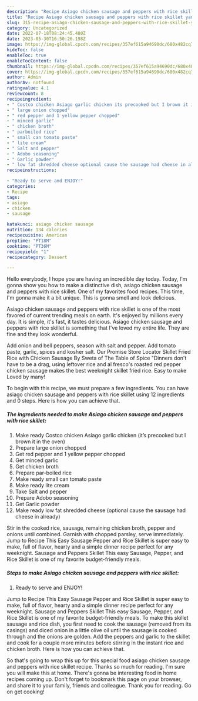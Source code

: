 ```yaml
---
description: "Recipe Asiago chicken sausage and peppers with rice skillet yang Very Delicious}"
title: "Recipe Asiago chicken sausage and peppers with rice skillet yang Very Delicious}"
slug: 315-recipe-asiago-chicken-sausage-and-peppers-with-rice-skillet-yang-very-delicious
category: Uncategorized
date: 2022-07-18T08:24:45.480Z
date: 2023-05-30T16:50:26.198Z
image: https://img-global.cpcdn.com/recipes/357ef615a94690dc/680x482cq70/asiago-chicken-sausage-and-peppers-with-rice-skillet-recipe-main-photo.jpg
hideToc: false
enableToc: true
enableTocContent: false
thumbnail: https://img-global.cpcdn.com/recipes/357ef615a94690dc/680x482cq70/asiago-chicken-sausage-and-peppers-with-rice-skillet-recipe-main-photo.jpg
cover: https://img-global.cpcdn.com/recipes/357ef615a94690dc/680x482cq70/asiago-chicken-sausage-and-peppers-with-rice-skillet-recipe-main-photo.jpg
author: Admin
authorAv: notfound
ratingvalue: 4.1
reviewcount: 8
recipeingredient:
- " Costco chicken Asiago garlic chicken its precooked but I brown it in the oven"
- " large onion chopped"
- " red pepper and 1 yellow pepper chopped"
- " minced garlic"
- " chicken broth"
- " parboiled rice"
- " small can tomato paste"
- " lite cream"
- " Salt and pepper"
- " Adobo seasoning"
- " Garlic powder"
- " low fat shredded cheese optional cause the sausage had cheese in already"
recipeinstructions:

- "Ready to serve and ENJOY!"
categories:
- Recipe
tags:
- asiago
- chicken
- sausage

katakunci: asiago chicken sausage 
nutrition: 134 calories
recipecuisine: American
preptime: "PT18M"
cooktime: "PT36M"
recipeyield: "1"
recipecategory: Dessert

---
```



Hello everybody, I hope you are having an incredible day today. Today, I'm gonna show you how to make a distinctive dish, asiago chicken sausage and peppers with rice skillet. One of my favorites food recipes. This time, I'm gonna make it a bit unique. This is gonna smell and look delicious.

Asiago chicken sausage and peppers with rice skillet is one of the most favored of current trending meals on earth. It's enjoyed by millions every day. It is simple, it's fast, it tastes delicious. Asiago chicken sausage and peppers with rice skillet is something that I've loved my entire life. They are fine and they look wonderful.

Add onion and bell peppers, season with salt and pepper. Add tomato paste, garlic, spices and kosher salt. Our Promise Store Locator Skillet Fried Rice with Chicken Sausage By Sweta of The Table of Spice &#34;Dinners don&#39;t have to be a drag, using leftover rice and al fresco&#39;s roasted red pepper chicken sausage makes the best weeknight skillet fried rice. Easy to make Loved by many!


To begin with this recipe, we must prepare a few ingredients. You can have asiago chicken sausage and peppers with rice skillet using 12 ingredients and 0 steps. Here is how you can achieve that.

<!--inarticleads1-->

##### The ingredients needed to make Asiago chicken sausage and peppers with rice skillet:

1. Make ready  Costco chicken Asiago garlic chicken (it’s precooked but I brown it in the oven)
1. Prepare  large onion chopped
1. Get  red pepper and 1 yellow pepper chopped
1. Get  minced garlic
1. Get  chicken broth
1. Prepare  par-boiled rice
1. Make ready  small can tomato paste
1. Make ready  lite cream
1. Take  Salt and pepper
1. Prepare  Adobo seasoning
1. Get  Garlic powder
1. Make ready  low fat shredded cheese (optional cause the sausage had cheese in already)


Stir in the cooked rice, sausage, remaining chicken broth, pepper and onions until combined. Garnish with chopped parsley, serve immediately. Jump to Recipe This Easy Sausage Pepper and Rice Skillet is super easy to make, full of flavor, hearty and a simple dinner recipe perfect for any weeknight. Sausage and Peppers Skillet This easy Sausage, Pepper, and Rice Skillet is one of my favorite budget-friendly meals. 

<!--inarticleads2-->

##### Steps to make Asiago chicken sausage and peppers with rice skillet:


1. Ready to serve and ENJOY!

Jump to Recipe This Easy Sausage Pepper and Rice Skillet is super easy to make, full of flavor, hearty and a simple dinner recipe perfect for any weeknight. Sausage and Peppers Skillet This easy Sausage, Pepper, and Rice Skillet is one of my favorite budget-friendly meals. To make this skillet sausage and rice dish, you first need to cook the sausage (removed from its casings) and diced onion in a little olive oil until the sausage is cooked through and the onions are golden. Add the peppers and garlic to the skillet and cook for a couple more minutes before stirring in the instant rice and chicken broth. Here is how you can achieve that. 

So that's going to wrap this up for this special food asiago chicken sausage and peppers with rice skillet recipe. Thanks so much for reading. I'm sure you will make this at home. There's gonna be interesting food in home recipes coming up. Don't forget to bookmark this page on your browser, and share it to your family, friends and colleague. Thank you for reading. Go on get cooking!
